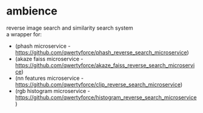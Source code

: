 # ambience
reverse image search and similarity search system <br>
a wrapper for: 
- (phash microservice - https://github.com/qwertyforce/phash_reverse_search_microservice)
- (akaze faiss microservice - https://github.com/qwertyforce/akaze_faiss_reverse_search_microservice)
- (nn features microservice - https://github.com/qwertyforce/clip_reverse_search_microservice)
- (rgb histogram microservice - https://github.com/qwertyforce/histogram_reverse_search_microservice)
